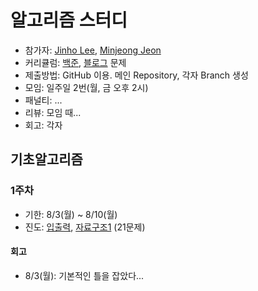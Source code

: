 # 알고리즘 스터디

- 참가자: [Jinho Lee](https://github.com/justzino), [Minjeong Jeon](https://github.com/ummjevel)
- 커리큘럼: [백준](https://code.plus/course/41), [블로그](https://plzrun.tistory.com/entry/%EC%95%8C%EA%B3%A0%EB%A6%AC%EC%A6%98-%EB%AC%B8%EC%A0%9C%ED%92%80%EC%9D%B4PS-%EC%8B%9C%EC%9E%91%ED%95%98%EA%B8%B0) 문제
- 제출방법: GitHub 이용. 메인 Repository, 각자 Branch 생성
- 모임: 일주일 2번(월, 금 오후 2시)
- 패널티: ...
- 리뷰: 모임 때... 
- 회고: 각자

## 기초알고리즘

### 1주차
- 기한: 8/3(월) ~ 8/10(월) 
- 진도: [입출력](https://plzrun.tistory.com/entry/%EC%95%8C%EA%B3%A0%EB%A6%AC%EC%A6%98-%EB%AC%B8%EC%A0%9C%ED%92%80%EC%9D%B4PS-%EC%8B%9C%EC%9E%91%ED%95%98%EA%B8%B0), [자료구조1](https://code.plus/course/41) (21문제) 

#### 회고
- 8/3(월): 기본적인 틀을 잡았다...

 
